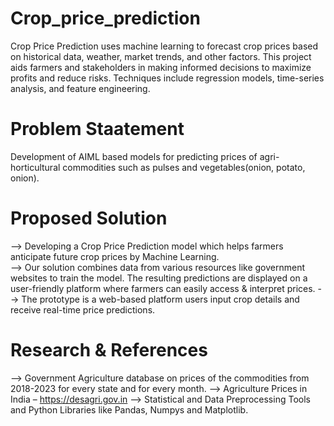 # Crop_price_prediction
Crop Price Prediction uses machine learning to forecast crop prices based on historical data, weather, market trends, and other factors. This project aids farmers and stakeholders in making informed decisions to maximize profits and reduce risks. Techniques include regression models, time-series analysis, and feature engineering.
# Problem Staatement
Development of AIML based models for predicting prices of agri-horticultural commodities such as pulses and vegetables(onion, potato, onion).
# Proposed Solution
--> Developing a Crop Price Prediction model which helps farmers anticipate future crop prices by Machine Learning.                             
--> Our solution combines data from various resources like government websites to train the model. The resulting predictions are displayed on a user-friendly platform where farmers can 
    easily access & interpret prices.
--> The prototype is a web-based platform users input crop details and receive real-time price predictions.
# Research & References
--> Government Agriculture database on prices of the commodities from 2018-2023 for every state and for every month.
--> Agriculture Prices in India – https://desagri.gov.in
--> Statistical and Data Preprocessing Tools and Python Libraries like Pandas, Numpys and Matplotlib.





